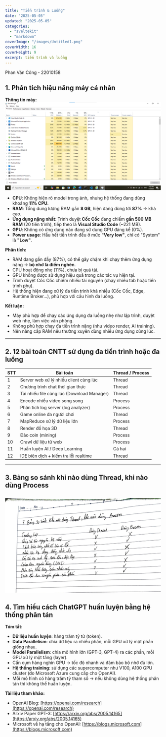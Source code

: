 ```yaml
---
title: "Tiến trình & Luồng"
date: "2025-05-05"
updated: "2025-05-05"
categories:
  - "sveltekit"
  - "markdown"
coverImage: "/images/Untitled1.png"
coverWidth: 16
coverHeight: 9
excerpt: tiến trình và luồng
---
```


Phan Văn Công - 22010158

## 1. Phân tích hiệu năng máy cá nhân
**Thông tin máy:**
![Ảnh](static/images/Untitled.png)
- **CPU**: Không hiện rõ model trong ảnh, nhưng hệ thống đang dùng khoảng **11% CPU**.
- **RAM**: Tổng dung lượng RAM gần **8 GB**, hiện đang dùng tới **87%** → khá cao.
- **Ứng dụng nặng nhất**: Trình duyệt **Cốc Cốc** đang chiếm **gần 500 MB RAM** (20 tiến trình), tiếp theo là **Visual Studio Code** (~221 MB).
- **GPU**: Không có ứng dụng nào đang sử dụng GPU đáng kể (0%).
- **Power usage**: Hầu hết tiến trình đều ở mức **"Very low"**, chỉ có "System" là **"Low"**.

**Phân tích:**

- RAM đang gần đầy (87%), có thể gây chậm khi chạy thêm ứng dụng nặng → **bộ nhớ là điểm nghẽn**.
- CPU hoạt động nhẹ (11%), chưa bị quá tải.
- GPU không được sử dụng hiệu quả trong các tác vụ hiện tại.
- Trình duyệt Cốc Cốc chiếm nhiều tài nguyên (chạy nhiều tab hoặc tiến trình phụ).
- Hệ thống hiện đang xử lý đa tiến trình khá nhiều (Cốc Cốc, Edge, Runtime Broker...), phù hợp với cấu hình đa luồng.

**Kết luận:**

- Máy phù hợp để chạy các ứng dụng đa luồng nhẹ như lập trình, duyệt web nhẹ, làm việc văn phòng.
- Không phù hợp chạy đa tiến trình nặng (như video render, AI training).
- Nên nâng cấp RAM nếu thường xuyên dùng nhiều ứng dụng cùng lúc.
---
##  2. 12 bài toán CNTT sử dụng đa tiến trình hoặc đa luồng

| STT | Bài toán                              | Thread / Process |
|-----|----------------------------------------|------------------|
| 1   | Server web xử lý nhiều client cùng lúc | Thread           |
| 2   | Chương trình chat thời gian thực       | Thread           |
| 3   | Tải nhiều file cùng lúc (Download Manager) | Thread       |
| 4   | Encode nhiều video song song           | Process          |
| 5   | Phân tích log server (log analyzer)    | Process          |
| 6   | Game online đa người chơi              | Thread           |
| 7   | MapReduce xử lý dữ liệu lớn            | Process          |
| 8   | Render đồ họa 3D                        | Thread           |
| 9   | Đào coin (mining)                      | Process          |
| 10  | Crawl dữ liệu từ web                   | Process          |
| 11  | Huấn luyện AI / Deep Learning          | Cả hai           |
| 12  | IDE biên dịch + kiểm tra lỗi realtime  | Thread           |

---

##  3. Bảng so sánh khi nào dùng Thread, khi nào dùng Process
![Ảnh](static/images/anhbaitap55.jpg)
---

##  4. Tìm hiểu cách ChatGPT huấn luyện bằng hệ thống phân tán

**Tóm tắt:**

- **Dữ liệu huấn luyện**: hàng trăm tỷ từ (token).
- **Data Parallelism**: chia dữ liệu ra nhiều phần, mỗi GPU xử lý một phần giống nhau.
- **Model Parallelism**: chia mô hình lớn (GPT-3, GPT-4) ra các phần, mỗi GPU xử lý một tầng (layer).
- Cần cụm hàng nghìn GPU → tốc độ nhanh và đảm bảo bộ nhớ đủ lớn.
- **Hệ thống training**: sử dụng các supercomputer như V100, A100 GPU cluster (do Microsoft Azure cung cấp cho OpenAI).
- Mỗi mô hình có hàng trăm tỷ tham số → nếu không dùng hệ thống phân tán thì không thể huấn luyện.

**Tài liệu tham khảo:**

- OpenAI Blog: [https://openai.com/research](https://openai.com/research)
- Arxiv Paper GPT-3: [https://arxiv.org/abs/2005.14165](https://arxiv.org/abs/2005.14165)
- Microsoft về hạ tầng cho OpenAI: [https://blogs.microsoft.com](https://blogs.microsoft.com)